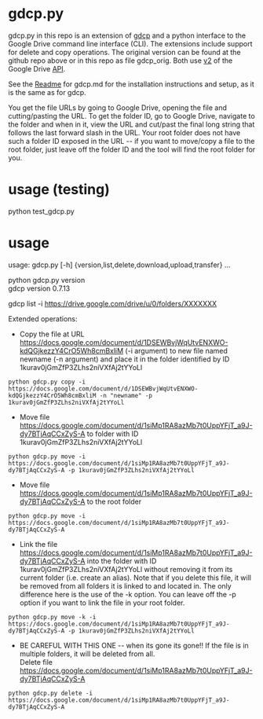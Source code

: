 # gdcp.py

gdcp.py in this repo is an extension of [gdcp](https://github.com/ctberthiaume/gdcp.git) and a python interface to the Google Drive command line interface (CLI).  The extensions include support for delete and copy operations. The original version can be found at the github repo above or in this repo as file gdcp_orig.
Both use [v2](https://developers.google.com/resources/api-libraries/documentation/drive/v2/python/latest/drive_v2.files.html) of the Google Drive [API](https://developers.google.com/drive/api/v2/about-sdk).

See the [Readme](https://github.com/ctberthiaume/gdcp.git) for gdcp.md for the installation instructions and setup, as it is the same as for gdcp.

You get the file URLs by going to Google Drive, opening the file and cutting/pasting the URL.  To get the folder ID, go to Google Drive, navigate to the folder and when in it, view the URL and cut/past the final long string that follows the last forward slash in the URL.  Your root folder does not have such a folder ID exposed in the URL -- if you want to move/copy a file to the root folder, just leave off the folder ID and the tool will find the root folder for you.

# usage (testing)

python test_gdcp.py

# usage 

usage: gdcp.py [-h] {version,list,delete,download,upload,transfer} ...

python gdcp.py version  
gdcp version 0.7.13

gdcp list -i https://drive.google.com/drive/u/0/folders/XXXXXXX

Extended operations:   

* Copy the file at URL https://docs.google.com/document/d/1DSEWBvjWqUtvENXWO-kdQGjkezzY4CrO5Wh8cmBxliM (-i argument) to new file named newname (-n argument) and place it in the folder identified by ID 1kurav0jGmZfP3ZLhs2niVXfAj2tYYoLl
```
python gdcp.py copy -i https://docs.google.com/document/d/1DSEWBvjWqUtvENXWO-kdQGjkezzY4CrO5Wh8cmBxliM -n "newname" -p 1kurav0jGmZfP3ZLhs2niVXfAj2tYYoLl
```

* Move file https://docs.google.com/document/d/1siMp1RA8azMb7t0UppYFjT_a9J-dy7BTjAqCCxZyS-A to folder with ID 1kurav0jGmZfP3ZLhs2niVXfAj2tYYoLl     
```
python gdcp.py move -i https://docs.google.com/document/d/1siMp1RA8azMb7t0UppYFjT_a9J-dy7BTjAqCCxZyS-A -p 1kurav0jGmZfP3ZLhs2niVXfAj2tYYoLl
```

* Move file https://docs.google.com/document/d/1siMp1RA8azMb7t0UppYFjT_a9J-dy7BTjAqCCxZyS-A to the root folder      
```
python gdcp.py move -i https://docs.google.com/document/d/1siMp1RA8azMb7t0UppYFjT_a9J-dy7BTjAqCCxZyS-A
```

* Link the file https://docs.google.com/document/d/1siMp1RA8azMb7t0UppYFjT_a9J-dy7BTjAqCCxZyS-A into the folder with ID 1kurav0jGmZfP3ZLhs2niVXfAj2tYYoLl without removing it from its current folder (i.e. create an alias).  Note that if you delete this file, it will be removed from all folders it is linked to and located in.  The only difference here is the use of the -k option.  You can leave off the -p option if you want to link the file in your root folder.
```
python gdcp.py move -k -i https://docs.google.com/document/d/1siMp1RA8azMb7t0UppYFjT_a9J-dy7BTjAqCCxZyS-A -p 1kurav0jGmZfP3ZLhs2niVXfAj2tYYoLl
```

* BE CAREFUL WITH THIS ONE -- when its gone its gone!! If the file is in multiple folders, it will be deleted from all.  
Delete file https://docs.google.com/document/d/1siMp1RA8azMb7t0UppYFjT_a9J-dy7BTjAqCCxZyS-A    
```
python gdcp.py delete -i https://docs.google.com/document/d/1siMp1RA8azMb7t0UppYFjT_a9J-dy7BTjAqCCxZyS-A
```
